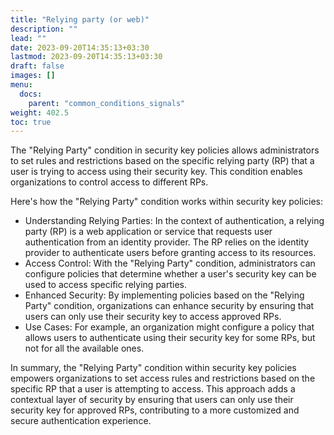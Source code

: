 ```yaml
---
title: "Relying party (or web)"
description: ""
lead: ""
date: 2023-09-20T14:35:13+03:30
lastmod: 2023-09-20T14:35:13+03:30
draft: false
images: []
menu:
  docs:
    parent: "common_conditions_signals"
weight: 402.5
toc: true
---
```


The "Relying Party" condition in security key policies allows administrators to set rules and restrictions based on the specific relying party (RP) that a user is trying to access using their security key. This condition enables organizations to control access to different RPs.

Here's how the "Relying Party" condition works within security key policies:

- Understanding Relying Parties: In the context of authentication, a relying party (RP) is a web application or service that requests user authentication from an identity provider. The RP relies on the identity provider to authenticate users before granting access to its resources.
- Access Control: With the "Relying Party" condition, administrators can configure policies that determine whether a user's security key can be used to access specific relying parties.
- Enhanced Security: By implementing policies based on the "Relying Party" condition, organizations can enhance security by ensuring that users can only use their security key to access approved RPs.
- Use Cases: For example, an organization might configure a policy that allows users to authenticate using their security key for some RPs, but not for all the available ones.

In summary, the "Relying Party" condition within security key policies empowers organizations to set access rules and restrictions based on the specific RP that a user is attempting to access. This approach adds a contextual layer of security by ensuring that users can only use their security key for approved RPs, contributing to a more customized and secure authentication experience.
